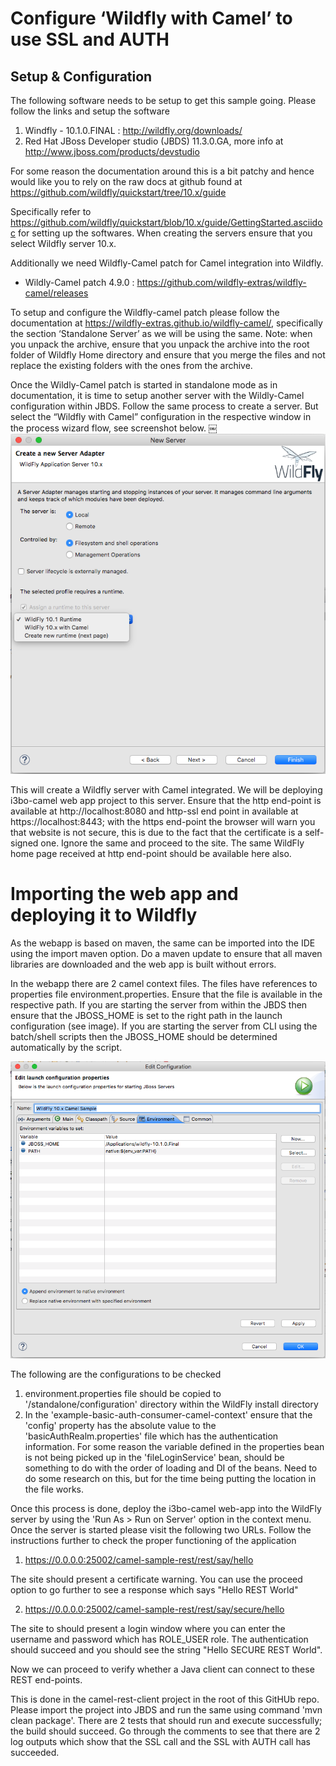 # Configure ‘Wildfly with Camel’ to use SSL and AUTH

## Setup & Configuration

The following software needs to be setup to get this sample going. Please follow the links and setup the software

1. Windfly - 10.1.0.FINAL : http://wildfly.org/downloads/
2. Red Hat JBoss Developer studio (JBDS) 11.3.0.GA, more info at http://www.jboss.com/products/devstudio

For some reason the documentation around this is a bit patchy and hence would like you to rely on the raw docs at github found at https://github.com/wildfly/quickstart/tree/10.x/guide

Specifically refer to https://github.com/wildfly/quickstart/blob/10.x/guide/GettingStarted.asciidoc for setting up the softwares. When creating the servers ensure that you select Wildfly server 10.x. 

Additionally we need Wildfly-Camel patch for Camel integration into Wildfly.

- Wildly-Camel patch 4.9.0 : https://github.com/wildfly-extras/wildfly-camel/releases

To setup and configure the Wildfly-camel patch please follow the documentation at https://wildfly-extras.github.io/wildfly-camel/, specifically the section ‘Standalone Server’ as we will be using the same. Note: when you unpack the archive, ensure that you unpack the archive into the root folder of Wildfly Home directory and ensure that you merge the files and not replace the existing folders with the ones from the archive.

Once the Wildly-Camel patch is started in standalone mode as in documentation, it is time to setup another server with the Wildly-Camel configuration within JBDS. Follow the same process to create a server. But select the “Wildfly with Camel” configuration in the respective window in the process wizard flow, see screenshot below.
￼
![alt text](../../docimg/wildfly-with-camel-config.png "Wildfly camel config image missing")

This will create a Wildfly server with Camel integrated. We will be deploying i3bo-camel web app project to this server. Ensure that the http end-point is available at http://localhost:8080 and http-ssl end point in available at  https://localhost:8443; with the https end-point the browser will warn you that website is not secure, this is due to the fact that the certificate is a self-signed one. Ignore the same and proceed to the site. The same WildFly home page received at http end-point should be available here also.

# Importing the web app and deploying it to Wildfly

As the webapp is based on maven, the same can be imported into the IDE using the import maven option. Do a maven update to ensure that all maven libraries are downloaded and the web app is built without errors.

In the webapp there are 2 camel context files. The files have references to properties file environment.properties. Ensure that the file is available in the respective path. If you are starting the server from within the JBDS then ensure that the JBOSS_HOME is set to the right path in the launch configuration (see image). If you are starting the server from CLI using the batch/shell scripts then the JBOSS_HOME should be determined automatically by the script.

![alt text](../../docimg/jboss-home-path.png "JBoss Home Path image missing")

The following are the configurations to be checked

1. environment.properties file should be copied to '/standalone/configuration' directory within the WildFly install directory
2. In the 'example-basic-auth-consumer-camel-context' ensure that the 'config' property has the absolute value to the 'basicAuthRealm.properties' file which has the authentication information. For some reason the variable defined in the properties bean is not being picked up in the 'fileLoginService' bean, should be something to do with the order of loading and DI of the beans. Need to do some research on this, but for the time being putting the location in the file works.

Once this process is done, deploy the i3bo-camel web-app into the WildFly server by using the 'Run As > Run on Server' option in the context menu. Once the server is started please visit the following two URLs. Follow the instructions further to check the proper functioning of the application

1. https://0.0.0.0:25002/camel-sample-rest/rest/say/hello

The site should present a certificate warning. You can use the proceed option to go further to see a response which says "Hello REST World"

2. https://0.0.0.0:25002/camel-sample-rest/rest/say/secure/hello

The site to should present a login window where you can enter the username and password which has ROLE_USER role. The authentication should succeed and you should see the string "Hello SECURE REST World".

Now we can proceed to verify whether a Java client can connect to these REST end-points.

This is done in the camel-rest-client project in the root of this GitHUb repo. Please import the project into JBDS and run the same using command 'mvn clean package'. There are 2 tests that should run and execute successfully; the build should succeed. Go through the comments to see that there are 2 log outputs which show that the SSL call and the SSL with AUTH call has succeeded.
    

